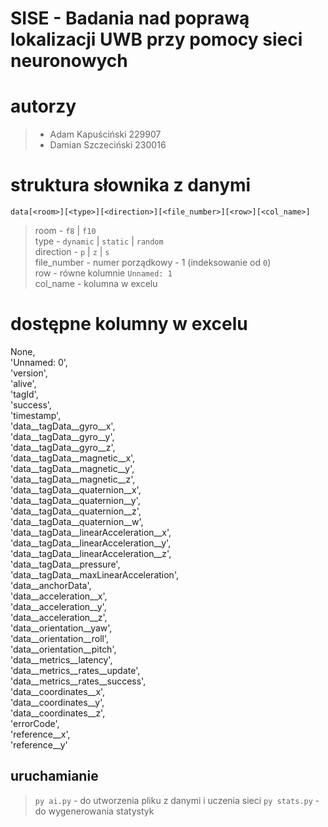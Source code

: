 # SISE - Badania nad poprawą lokalizacji UWB przy pomocy sieci neuronowych

# autorzy
> - Adam Kapuściński 229907
> - Damian Szczeciński 230016

# struktura słownika z danymi
```
data[<room>][<type>][<direction>][<file_number>][<row>][<col_name>]
```

> room - `f8` | `f10` \
> type - `dynamic` | `static` | `random` \
> direction - `p` | `z` | `s` \
> file_number - numer porządkowy - 1 (indeksowanie od `0`) \
> row - równe kolumnie `Unnamed: 1` \
> col_name - kolumna w excelu

# dostępne kolumny w excelu
None, \
'Unnamed: 0', \
'version', \
'alive', \
'tagId', \
'success', \
'timestamp', \
'data__tagData__gyro__x', \
'data__tagData__gyro__y', \
'data__tagData__gyro__z', \
'data__tagData__magnetic__x', \
'data__tagData__magnetic__y', \
'data__tagData__magnetic__z', \
'data__tagData__quaternion__x', \
'data__tagData__quaternion__y', \
'data__tagData__quaternion__z', \
'data__tagData__quaternion__w', \
'data__tagData__linearAcceleration__x', \
'data__tagData__linearAcceleration__y', \
'data__tagData__linearAcceleration__z', \
'data__tagData__pressure', \
'data__tagData__maxLinearAcceleration', \
'data__anchorData', \
'data__acceleration__x', \
'data__acceleration__y', \
'data__acceleration__z', \
'data__orientation__yaw', \
'data__orientation__roll', \
'data__orientation__pitch', \
'data__metrics__latency', \
'data__metrics__rates__update', \
'data__metrics__rates__success', \
'data__coordinates__x', \
'data__coordinates__y', \
'data__coordinates__z', \
'errorCode', \
'reference__x', \
'reference__y'

## uruchamianie
> `py ai.py` - do utworzenia pliku z danymi i uczenia sieci
> `py stats.py` - do wygenerowania statystyk
